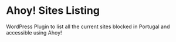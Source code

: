 # Ahoy! Sites Listing
WordPress Plugin to list all the current sites blocked in Portugal and accessible using Ahoy!
